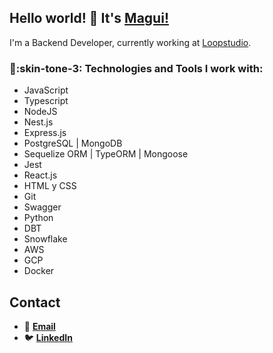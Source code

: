 ## Hello world! 👋 It's [Magui!](https://www.linkedin.com/in/magalicorbalan/)
I'm a Backend Developer, currently working at [Loopstudio](https://loopstudio.dev/).


### :muscle::skin-tone-3: Technologies and Tools I work with: 

- JavaScript
- Typescript
- NodeJS
- Nest.js
- Express.js
- PostgreSQL | MongoDB
- Sequelize ORM | TypeORM | Mongoose
- Jest
- React.js
- HTML y CSS
- Git
- Swagger
- Python
- DBT
- Snowflake
- AWS
- GCP
- Docker


## Contact

- 📩 **[Email](mailto:magui.corb@gmail.com)**
- 🐦 **[LinkedIn](https://linkedin.com/in/magalicorbalan)**
